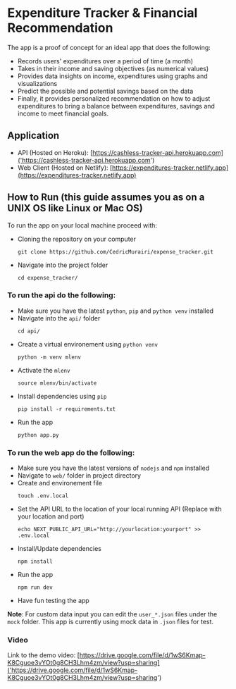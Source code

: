 # Expenditure Tracker & Financial Recommendation

The app is a proof of concept for an ideal app that does the following:
- Records users' expenditures over a period of time (a month)
- Takes in their income and saving objectives (as numerical values)
- Provides data insights on income, expenditures using graphs and visualizations
- Predict the possible and potential savings based on the data
- Finally, it provides personalized recommendation on how to adjust expenditures to bring a balance between expenditures, savings and income to meet financial goals.

## Application

- API (Hosted on Heroku): [https://cashless-tracker-api.herokuapp.com]('https://cashless-tracker-api.herokuapp.com')
- Web Client (Hosted on Netlify): [https://expenditures-tracker.netlify.app](https://expenditures-tracker.netlify.app)

## How to Run (this guide assumes you as on a UNIX OS like Linux or Mac OS)

To run the app on your local machine proceed with:

- Cloning the repository on your computer
    ```
    git clone https://github.com/CedricMurairi/expense_tracker.git 
    ```
- Navigate into the project folder
    ```
    cd expense_tracker/
    ```
### To run the api do the following:
- Make sure you have the latest `python`, `pip` and `python venv` installed
- Navigate into the `api/` folder
    ```
    cd api/
    ```
- Create a virtual environement using `python venv`
    ```
    python -m venv mlenv
    ```
- Activate the `mlenv`
    ```
    source mlenv/bin/activate
    ```
- Install dependencies using `pip`
    ```
    pip install -r requirements.txt
    ```
- Run the app
    ```
    python app.py
    ```
### To run the web app do the following:
- Make sure you have the latest versions of `nodejs` and `npm` installed
- Navigate to `web/` folder in project directory
- Create and environement file
    ```
    touch .env.local
    ```
- Set the API URL to the location of your local running API (Replace with your location and port)
    ```
    echo NEXT_PUBLIC_API_URL="http://yourlocation:yourport" >> .env.local
    ```
- Install/Update dependencies
    ```
    npm install
    ```
- Run the app
    ```
    npm run dev
    ```
- Have fun testing the app

**Note**: For custom data input you can edit the `user_*.json` files under the `mock` folder. This app is currently using mock data in `.json` files for test.

### Video

Link to the demo video: [https://drive.google.com/file/d/1wS6Kmap-K8Cguoe3vYOt0g8CH3Lhm4zm/view?usp=sharing]('https://drive.google.com/file/d/1wS6Kmap-K8Cguoe3vYOt0g8CH3Lhm4zm/view?usp=sharing')